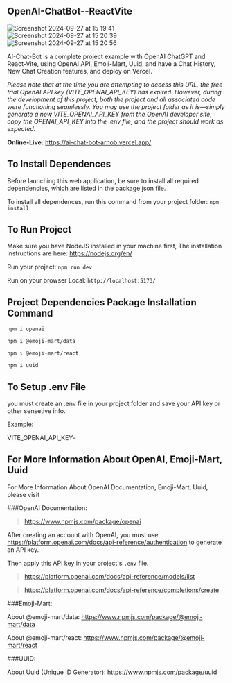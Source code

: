 
## OpenAI-ChatBot--ReactVite

![Screenshot 2024-09-27 at 15 19 41](https://github.com/user-attachments/assets/3a858fd0-4a58-4151-84da-49e20efc0c13) ![Screenshot 2024-09-27 at 15 20 39](https://github.com/user-attachments/assets/ea510f08-384c-4244-b5cc-ac2daaa60183) ![Screenshot 2024-09-27 at 15 20 56](https://github.com/user-attachments/assets/e7223e1b-799c-4ffe-b41b-0ecbf960b5c7)

AI-Chat-Bot is a complete project example with OpenAI ChatGPT and React-Vite, using OpenAI API, Emoji-Mart, Uuid, and have a Chat History, New Chat Creation features, and deploy on Vercel.

*Please note that at the time you are attempting to access this URL, the free trial OpenAI API key (VITE_OPENAI_API_KEY) has expired. However, during the development of this project, both the project and all associated code were functioning seamlessly. You may use the project folder as it is—simply generate a new VITE_OPENAI_API_KEY from the OpenAI developer site, copy the OPENAI_API_KEY into the .env file, and the project should work as expected.*

**Online-Live:** https://ai-chat-bot-arnob.vercel.app/

## To Install Dependences

Before launching this web application, be sure to install all required dependencies, which are listed in the package.json file.

To install all dependences, run this command from your project folder: `npm install`

## To Run Project

Make sure you have NodeJS installed in your machine first, The installation instructions are here: https://nodejs.org/en/

Run your project: `npm run dev`

Run on your browser Local: `http://localhost:5173/`

## Project Dependencies Package Installation Command

`npm i openai`

`npm i @emoji-mart/data`

`npm i @emoji-mart/react`

`npm i uuid`

## To Setup .env File

you must create an .env file in your project folder and save your API key or other sensetive info.

Example: 

VITE_OPENAI_API_KEY=

## For More Information About OpenAI, Emoji-Mart, Uuid

For More Information About OpenAI Documentation, Emoji-Mart, Uuid, please visit

###OpenAI Documentation:

> https://www.npmjs.com/package/openai

After creating an account with OpenAI, you must use https://platform.openai.com/docs/api-reference/authentication to generate an API key.

Then apply this API key in your project's `.env` file.

> https://platform.openai.com/docs/api-reference/models/list

> https://platform.openai.com/docs/api-reference/completions/create

###Emoji-Mart:

About @emoji-mart/data: https://www.npmjs.com/package/@emoji-mart/data

About @emoji-mart/react: https://www.npmjs.com/package/@emoji-mart/react

###UUID:

About Uuid (Unique ID Generator): https://www.npmjs.com/package/uuid

